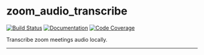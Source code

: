 # zoom_audio_transcribe

[![Build Status](https://github.com/jdvala/zoom_audio_transcribe/workflows/Build%20Master/badge.svg)](https://github.com/jdvala/zoom_audio_transcribe/actions)
[![Documentation](https://github.com/jdvala/zoom_audio_transcribe/workflows/Documentation/badge.svg)](https://jdvala.github.io/zoom_audio_transcribe)
[![Code Coverage](https://codecov.io/gh/jdvala/zoom_audio_transcribe/branch/master/graph/badge.svg)](https://codecov.io/gh/jdvala/zoom_audio_transcribe)

Transcribe zoom meetings audio locally.

---
